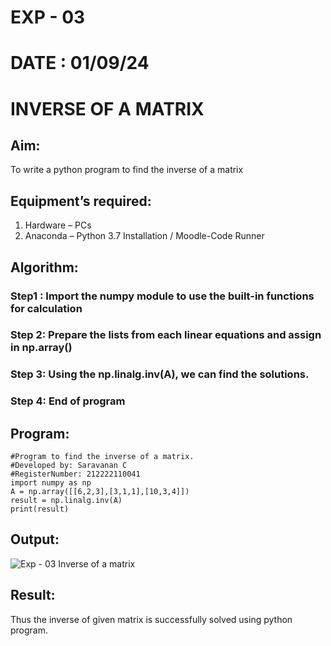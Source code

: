 # EXP - 03
# DATE : 01/09/24
# INVERSE OF A MATRIX
## Aim:
To write a python program to find the inverse of a matrix
## Equipment’s required:
1. 	Hardware – PCs
2. 	Anaconda – Python 3.7 Installation / Moodle-Code Runner
## Algorithm:
### Step1 : Import the numpy module to use the built-in functions for calculation
### Step 2: Prepare the lists from each linear equations and assign in np.array()

### Step 3: Using the np.linalg.inv(A), we can find the solutions.
### Step 4: End of program

## Program:
```
#Program to find the inverse of a matrix.
#Developed by: Saravanan C
#RegisterNumber: 212222110041
import numpy as np
A = np.array([[6,2,3],[3,1,1],[10,3,4]])
result = np.linalg.inv(A)
print(result)
```

## Output:

![Exp - 03 Inverse of a matrix](https://github.com/user-attachments/assets/4ad7b177-a5b4-496c-a088-3af963a46583)


## Result:
Thus the inverse of given matrix is successfully solved using python program.

